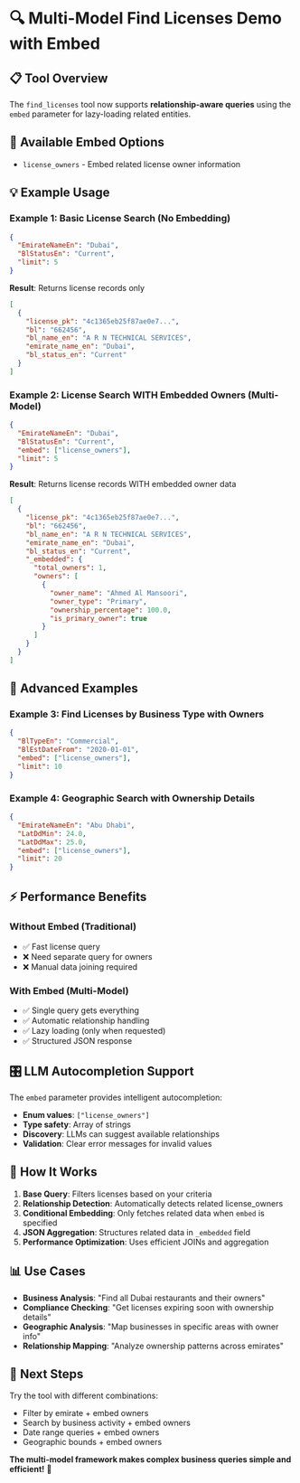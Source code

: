 # 🔍 Multi-Model Find Licenses Demo with Embed

## 📋 **Tool Overview**
The `find_licenses` tool now supports **relationship-aware queries** using the `embed` parameter for lazy-loading related entities.

## 🎯 **Available Embed Options**
- `license_owners` - Embed related license owner information

## 💡 **Example Usage**

### **Example 1: Basic License Search (No Embedding)**
```json
{
  "EmirateNameEn": "Dubai",
  "BlStatusEn": "Current",
  "limit": 5
}
```

**Result**: Returns license records only
```json
[
  {
    "license_pk": "4c1365eb25f87ae0e7...",
    "bl": "662456",
    "bl_name_en": "A R N TECHNICAL SERVICES",
    "emirate_name_en": "Dubai",
    "bl_status_en": "Current"
  }
]
```

### **Example 2: License Search WITH Embedded Owners (Multi-Model)**
```json
{
  "EmirateNameEn": "Dubai",
  "BlStatusEn": "Current", 
  "embed": ["license_owners"],
  "limit": 5
}
```

**Result**: Returns license records WITH embedded owner data
```json
[
  {
    "license_pk": "4c1365eb25f87ae0e7...",
    "bl": "662456",
    "bl_name_en": "A R N TECHNICAL SERVICES",
    "emirate_name_en": "Dubai",
    "bl_status_en": "Current",
    "_embedded": {
      "total_owners": 1,
      "owners": [
        {
          "owner_name": "Ahmed Al Mansoori",
          "owner_type": "Primary",
          "ownership_percentage": 100.0,
          "is_primary_owner": true
        }
      ]
    }
  }
]
```

## 🚀 **Advanced Examples**

### **Example 3: Find Licenses by Business Type with Owners**
```json
{
  "BlTypeEn": "Commercial",
  "BlEstDateFrom": "2020-01-01",
  "embed": ["license_owners"],
  "limit": 10
}
```

### **Example 4: Geographic Search with Ownership Details**
```json
{
  "EmirateNameEn": "Abu Dhabi",
  "LatDdMin": 24.0,
  "LatDdMax": 25.0,
  "embed": ["license_owners"],
  "limit": 20
}
```

## ⚡ **Performance Benefits**

### **Without Embed (Traditional)**
- ✅ Fast license query
- ❌ Need separate query for owners
- ❌ Manual data joining required

### **With Embed (Multi-Model)**
- ✅ Single query gets everything
- ✅ Automatic relationship handling  
- ✅ Lazy loading (only when requested)
- ✅ Structured JSON response

## 🎛️ **LLM Autocompletion Support**

The `embed` parameter provides intelligent autocompletion:
- **Enum values**: `["license_owners"]`
- **Type safety**: Array of strings
- **Discovery**: LLMs can suggest available relationships
- **Validation**: Clear error messages for invalid values

## 🔧 **How It Works**

1. **Base Query**: Filters licenses based on your criteria
2. **Relationship Detection**: Automatically detects related license_owners
3. **Conditional Embedding**: Only fetches related data when `embed` is specified
4. **JSON Aggregation**: Structures related data in `_embedded` field
5. **Performance Optimization**: Uses efficient JOINs and aggregation

## 📊 **Use Cases**

- **Business Analysis**: "Find all Dubai restaurants and their owners"
- **Compliance Checking**: "Get licenses expiring soon with ownership details"
- **Geographic Analysis**: "Map businesses in specific areas with owner info"
- **Relationship Mapping**: "Analyze ownership patterns across emirates"

## 🎯 **Next Steps**

Try the tool with different combinations:
- Filter by emirate + embed owners
- Search by business activity + embed owners  
- Date range queries + embed owners
- Geographic bounds + embed owners

**The multi-model framework makes complex business queries simple and efficient!** 🚀 
